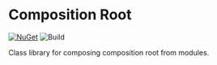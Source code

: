 # Composition Root

[![NuGet](https://img.shields.io/nuget/v/Messerli.CompositionRoot.svg)](https://www.nuget.org/packages/Messerli.CompositionRoot/)
![Build](https://github.com/messerli-informatik-ag/composition-root/workflows/Build/badge.svg)

Class library for composing composition root from modules.
